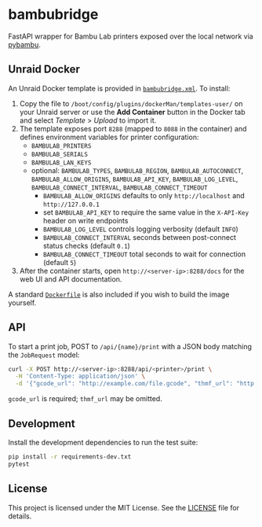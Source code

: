 # bambubridge

FastAPI wrapper for Bambu Lab printers exposed over the local network via [pybambu](https://pypi.org/project/pybambu/).

## Unraid Docker

An Unraid Docker template is provided in [`bambubridge.xml`](bambubridge.xml). To install:

1. Copy the file to `/boot/config/plugins/dockerMan/templates-user/` on your Unraid server or use the **Add Container** button in the Docker tab and select *Template* > *Upload* to import it.
2. The template exposes port `8288` (mapped to `8088` in the container) and defines environment variables for printer configuration:
   - `BAMBULAB_PRINTERS`
   - `BAMBULAB_SERIALS`
   - `BAMBULAB_LAN_KEYS`
   - optional: `BAMBULAB_TYPES`, `BAMBULAB_REGION`, `BAMBULAB_AUTOCONNECT`, `BAMBULAB_ALLOW_ORIGINS`, `BAMBULAB_API_KEY`, `BAMBULAB_LOG_LEVEL`, `BAMBULAB_CONNECT_INTERVAL`, `BAMBULAB_CONNECT_TIMEOUT`
     - `BAMBULAB_ALLOW_ORIGINS` defaults to only `http://localhost` and `http://127.0.0.1`
     - set `BAMBULAB_API_KEY` to require the same value in the `X-API-Key` header on write endpoints
     - `BAMBULAB_LOG_LEVEL` controls logging verbosity (default `INFO`)
     - `BAMBULAB_CONNECT_INTERVAL` seconds between post-connect status checks (default `0.1`)
     - `BAMBULAB_CONNECT_TIMEOUT` total seconds to wait for connection (default `5`)
3. After the container starts, open `http://<server-ip>:8288/docs` for the web UI and API documentation.

A standard [`Dockerfile`](Dockerfile) is also included if you wish to build the image yourself.

## API

To start a print job, POST to `/api/{name}/print` with a JSON body matching the
`JobRequest` model:

```bash
curl -X POST http://<server-ip>:8288/api/<printer>/print \
  -H 'Content-Type: application/json' \
  -d '{"gcode_url": "http://example.com/file.gcode", "thmf_url": "http://example.com/file.thmf"}'
```

`gcode_url` is required; `thmf_url` may be omitted.

## Development

Install the development dependencies to run the test suite:

```bash
pip install -r requirements-dev.txt
pytest
```

## License

This project is licensed under the MIT License. See the [LICENSE](LICENSE) file for details.
